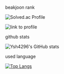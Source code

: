 beakjoon rank

![Solved.ac Profile](http://mazassumnida.wtf/api/v2/generate_badge?boj=dbtmdgns4296)

![link to profile](https://solved.ac/profile/dbtmdgns4296)

github stats

![Ysh4296's GitHub stats](https://github-readme-stats.vercel.app/api?username=ysh4296&theme=slateorange)

used language

[![Top Langs](https://github-readme-stats.vercel.app/api/top-langs/?username=ysh4296&layout=compact)](https://github.com/ysh4296/github-readme-stats)
